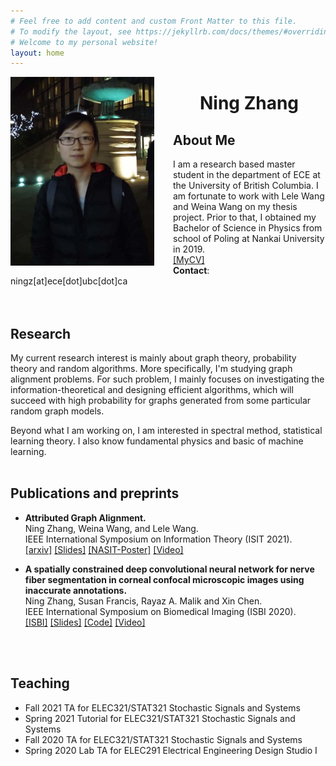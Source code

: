 ```yaml
---
# Feel free to add content and custom Front Matter to this file.
# To modify the layout, see https://jekyllrb.com/docs/themes/#overriding-theme-defaults
# Welcome to my personal website!
layout: home
---
```


<img style="float: left; margin-right: 30px" src="assets/img/profile.JPG" width="230"/>

# <center> <b>Ning Zhang</b> </center>
<!-- ### <center>Welcom to my personal webpage!</center> -->
## **About Me**
I am a research based master student in the department of ECE at the University of British Columbia. I am fortunate to work with Lele Wang and Weina Wang on my thesis project. Prior to that, I obtained my Bachelor of Science in Physics from school of Poling at Nankai University in 2019.\
[[MyCV]](assets/NingZhangCV.pdf)
<br>
**Contact**: ningz[at]ece[dot]ubc[dot]ca
<br>
<br>
<br>
## **Research**
My current research interest is mainly about graph theory, probability theory  and random algorithms. More specifically, I'm  studying graph alignment problems. For such problem, I mainly focuses on investigating the information-theoretical and designing  efficient algorithms, which will succeed with high probability for graphs generated from some particular random graph models.

Beyond what I am working on, I am interested in spectral method, statistical learning theory. I also know fundamental physics and basic of machine learning.
<br/>
<br/>

## **Publications and preprints**

- **Attributed Graph Alignment.**\
Ning Zhang, Weina Wang, and Lele Wang.\
IEEE International Symposium on Information Theory (ISIT 2021).\
[[arxiv]](https://arxiv.org/pdf/2102.00665.pdf)
[[Slides]](assets/publication/ISIT2021.pdf)
[[NASIT-Poster]](assets/publication/NASIT2021.pdf)
[[Video]](assets/publication/ISIT2021.mp4)


- **A spatially constrained deep convolutional neural network for nerve fiber segmentation in corneal confocal microscopic images using inaccurate annotations.**\
Ning Zhang, Susan Francis, Rayaz A. Malik and Xin Chen.\
IEEE International Symposium on Biomedical Imaging (ISBI 2020).\
[[ISBI]](https://ieeexplore.ieee.org/stamp/stamp.jsp?arnumber=9098662)
[[Slides]](assets/publication/ISBI2020.pdf)
[[Code]](https://github.com/XinChenNottingham/SpatiallyConstrainedDCNN)
[[Video]](assets/publication/ISBI2020.mp4)
<br/>
<br/>

## **Teaching**
- Fall 2021 TA for ELEC321/STAT321 Stochastic Signals and Systems
- Spring 2021 Tutorial for ELEC321/STAT321 Stochastic Signals and Systems
- Fall 2020 TA for ELEC321/STAT321 Stochastic Signals and Systems
- Spring 2020 Lab TA for ELEC291 Electrical Engineering Design Studio I
